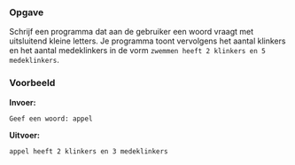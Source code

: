 ### Opgave

Schrijf een programma dat aan de gebruiker een woord vraagt met uitsluitend kleine letters. Je programma toont vervolgens het aantal klinkers en het aantal medeklinkers in de vorm `zwemmen heeft 2 klinkers en 5 medeklinkers`.

### Voorbeeld

**Invoer:**

    Geef een woord: appel

**Uitvoer:**

    appel heeft 2 klinkers en 3 medeklinkers
